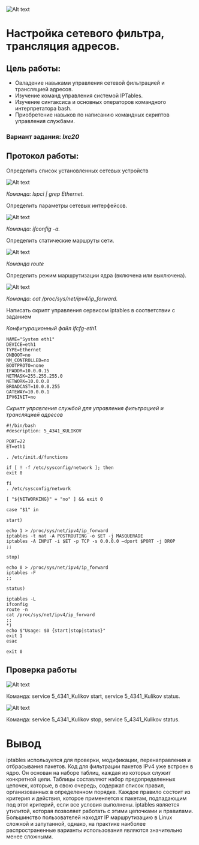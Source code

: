 
![Alt text](https://raw.githubusercontent.com/vovakulikov/absUNIX/master/%D0%A1%D0%BD%D0%B8%D0%BC%D0%BE%D0%BA%20%D1%8D%D0%BA%D1%80%D0%B0%D0%BD%D0%B0%20%D0%BE%D1%82%202017-03-29%2018-43-37.png)

# Настройка сетевого фильтра, трансляция адресов.

## Цель работы:
* Овладение навыками управления сетевой фильтрацией и трансляцией адресов.
* Изучение команд управления системой IPTables.
* Изучение синтаксиса и основных операторов командного интерпретатора bash.
* Приобретение навыков по написанию командных скриптов управления службами.

### Вариант задания: *lxc20*

## Протокол  работы:


Определить список установленных сетевых устройств

![Alt text](https://raw.githubusercontent.com/vovakulikov/absUNIX/master/%D0%A1%D0%BD%D0%B8%D0%BC%D0%BE%D0%BA%20%D1%8D%D0%BA%D1%80%D0%B0%D0%BD%D0%B0%20%D0%BE%D1%82%202017-04-04%2020-55-58.png)

*Команда: lspci | grep Ethernet.*

Определить параметры сетевых интерфейсов.

![Alt text](https://raw.githubusercontent.com/vovakulikov/absUNIX/master/%D0%A1%D0%BD%D0%B8%D0%BC%D0%BE%D0%BA%20%D1%8D%D0%BA%D1%80%D0%B0%D0%BD%D0%B0%20%D0%BE%D1%82%202017-04-04%2020-57-08.png)

*Команда: ifconfig -a.*

Определить статические маршруты сети.

![Alt text](https://raw.githubusercontent.com/vovakulikov/absUNIX/master/%D0%A1%D0%BD%D0%B8%D0%BC%D0%BE%D0%BA%20%D1%8D%D0%BA%D1%80%D0%B0%D0%BD%D0%B0%20%D0%BE%D1%82%202017-04-04%2020-57-49.png)

*Команда route*

Определить режим маршрутизации ядра (включена или выключена).

![Alt text](https://raw.githubusercontent.com/vovakulikov/absUNIX/master/%D0%A1%D0%BD%D0%B8%D0%BC%D0%BE%D0%BA%20%D1%8D%D0%BA%D1%80%D0%B0%D0%BD%D0%B0%20%D0%BE%D1%82%202017-04-04%2020-59-15.png)

*Команда: cat /proc/sys/net/ipv4/ip_forward.*



Написать скрипт управления сервисом iptables в соответствии с заданием

*Конфигурационный файл ifcfg-eth1.*

    NAME="System eth1"
    DEVICE=eth1
    TYPE=Ethernet
    ONBOOT=no
    NM_CONTROLLED=no
    BOOTPROTO=none
    IPADDR=10.0.0.15
    NETMASK=255.255.255.0
    NETWORK=10.0.0.0
    BROADCAST=10.0.0.255
    GATEWAY=10.0.0.1
    IPV6INIT=no

*Скрипт управления службой для управления фильтрацией и трансляцией адресов*

    #!/bin/bash
	#description: 5_4341_KULIKOV

	PORT=22
	ET=eth1

	. /etc/init.d/functions

	if [ ! -f /etc/sysconfig/network ]; then
	exit 0

	fi
	. /etc/sysconfig/network

	[ "${NETWORKING}" = "no" ] && exit 0

	case "$1" in

	start)

	echo 1 > /proc/sys/net/ipv4/ip_forward
	iptables -t nat -A POSTROUTING -o $ET -j MASQUERADE
	iptables -A INPUT -i $ET -p TCP -s 0.0.0.0 —dport $PORT -j DROP
	;;

	stop)

	echo 0 > /proc/sys/net/ipv4/ip_forward
	iptables -F
	;;

	status)

	iptables -L
	ifconfig
	route -n 
	cat /proc/sys/net/ipv4/ip_forward
	;;
	*)
	echo $"Usage: $0 {start|stop|status}"
	exit 1
	esac

	exit 0



## Проверка работы
![Alt text](https://raw.githubusercontent.com/vovakulikov/absUNIX/master/%D0%A1%D0%BD%D0%B8%D0%BC%D0%BE%D0%BA%20%D1%8D%D0%BA%D1%80%D0%B0%D0%BD%D0%B0%20%D0%BE%D1%82%202017-04-04%2021-19-51.png)

Команда: service 5_4341_Kulikov start, service 5_4341_Kulikov status.


![Alt text](https://raw.githubusercontent.com/vovakulikov/absUNIX/master/%D0%A1%D0%BD%D0%B8%D0%BC%D0%BE%D0%BA%20%D1%8D%D0%BA%D1%80%D0%B0%D0%BD%D0%B0%20%D0%BE%D1%82%202017-04-04%2021-20-49.png)

Команда: service 5_4341_Kulikov stop, service 5_4341_Kulikov status.

# Вывод

iptables используется для проверки, модификации, перенаправления и отбрасывания пакетов. Код для фильтрации пакетов IPv4 уже встроен в ядро. Он основан на наборе таблиц, каждая из которых служит конкретной цели. Таблицы составляют набор предопределенных цепочек, которые, в свою очередь, содержат список правил, организованных в определенном порядке. Каждое правило состоит из критерия и действия, которое применяется к пакетам, подпадающим под этот критерий, если все условия выполнены. iptables является утилитой, которая позволяет работать с этими цепочками и правилами. Большинство пользователей находят IP маршрутизацию в Linux сложной и запутанной, однако, на практике наиболее распространенные варианты использования являются значительно менее сложными.
